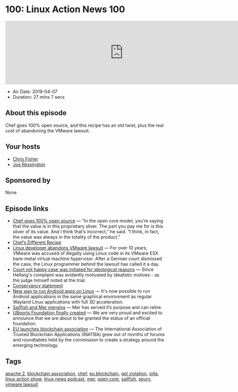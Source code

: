 # 100: Linux Action News 100

<iframe src="https://player.fireside.fm/v2/DAcK9LdX+jY6G40NJ?theme=dark" width="740" height="200" frameborder="0" scrolling="no"></iframe>

* Air Date: 2019-04-07
* Duration: 27 mins 7 secs

## About this episode

Chef goes 100% open source, and this recipe has an old twist, plus the real cost of abandoning the VMware lawsuit.

## Your hosts
* [Chris Fisher](https://linuxactionnews.com/hosts/chris)
* [Joe Ressington](https://linuxactionnews.com/hosts/joe)

## Sponsored by

None



## Episode links

  * [Chef goes 100% open source](https://techcrunch.com/2019/04/02/chef-goes-100-open-source/ "Chef goes 100% open source") — “In the open core model, you’re saying that the value is in this proprietary sliver. The part you pay me for is this sliver of its value. And I think that’s incorrect,” he said. “I think, in fact, the value was always in the totality of the product.”
  * [Chef’s Different Recipe](https://redmonk.com/sogrady/2019/04/02/chefs-different-recipe/ "Chef’s Different Recipe")
  * [Linux developer abandons VMware lawsuit](https://www.zdnet.com/article/linux-developer-abandons-vmware-lawsuit/ "Linux developer abandons VMware lawsuit") — For over 10 years, VMware was accused of illegally using Linux code in its VMware ESX bare-metal virtual machine hypervisor. After a German court dismissed the case, the Linux programmer behind the lawsuit has called it a day.
  * [Court not happy case was initiated for ideological reasons](https://www.heise.de/newsticker/meldung/Linux-Entwickler-gegen-VMware-OLG-Hamburg-lehnt-Klage-ab-4324066.html "Court not happy case was initiated for ideological reasons") — Since Hellwig's complaint was evidently motivated by idealistic motives - as the judge himself noted at the trial.
  * [Conservancy statement](https://sfconservancy.org/news/2019/apr/02/vmware-no-appeal/ "Conservancy statement")
  * [New way to run Android apps on Linux](https://www.collabora.com/news-and-blog/blog/2019/04/01/running-android-next-to-wayland/ "New way to run Android apps on Linux") — It's now possible to run Android applications in the same graphical environment as regular Wayland Linux applications with full 3D acceleration. 
  * [Sailfish and Mer merging](https://blog.jolla.com/message-in-a-bottle/ "Sailfish and Mer merging") — Mer has served it’s purpose and can retire.
  * [UBports Foundation finally created](https://ubports.com/blog/ubports-blog-1/post/it-s-official-the-ubports-foundation-is-ready-for-launch-215 "UBports Foundation finally created") — We are very proud and excited to announce that we are about to be granted the status of an official foundation. 
  * [EU launches blockchain association](https://venturebeat.com/2019/04/03/eu-launches-blockchain-association-to-accelerate-distributed-ledger-technology-adoption/ "EU launches blockchain association") — The International Association of Trusted Blockchain Applications (INATBA) grew out of months of forums and roundtables held by the commission to create a strategy around the emerging technology.



## Tags

[apache 2](https://linuxactionnews.com/tags/apache%202), [blockchain association](https://linuxactionnews.com/tags/blockchain%20association), [chef](https://linuxactionnews.com/tags/chef), [eu blockchain](https://linuxactionnews.com/tags/eu%20blockchain), [gpl violation](https://linuxactionnews.com/tags/gpl%20violation), [jolla](https://linuxactionnews.com/tags/jolla), [linux action show](https://linuxactionnews.com/tags/linux%20action%20show), [linux news podcast](https://linuxactionnews.com/tags/linux%20news%20podcast), [mer](https://linuxactionnews.com/tags/mer), [open core](https://linuxactionnews.com/tags/open%20core), [sailfish](https://linuxactionnews.com/tags/sailfish), [spurv](https://linuxactionnews.com/tags/spurv), [vmware lawsuit](https://linuxactionnews.com/tags/vmware%20lawsuit)